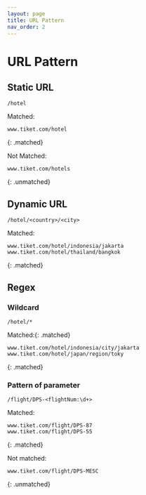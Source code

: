 ```yaml
---
layout: page
title: URL Pattern
nav_order: 2
---
```


# URL Pattern

## Static URL

```
/hotel
```

Matched:
```
www.tiket.com/hotel
```
{: .matched}

Not Matched:
```
www.tiket.com/hotels
```
{: .unmatched}

## Dynamic URL

```
/hotel/<country>/<city>
```

Matched:
```
www.tiket.com/hotel/indonesia/jakarta
www.tiket.com/hotel/thailand/bangkok
```
{: .matched}

## Regex

### Wildcard

```
/hotel/*
```

Matched:{: .matched}
```
www.tiket.com/hotel/indonesia/city/jakarta
www.tiket.com/hotel/japan/region/toky
```
{: .matched}

### Pattern of parameter

```
/flight/DPS-<flightNum:\d+>
```

Matched:
```
www.tiket.com/flight/DPS-87
www.tiket.com/flight/DPS-55
```
{: .matched}

Not matched:
```
www.tiket.com/flight/DPS-MESC
```
{: .unmatched}